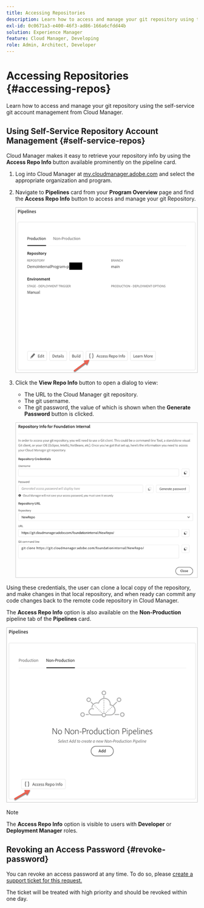 ```yaml
---
title: Accessing Repositories
description: Learn how to access and manage your git repository using the self-service git account management from Cloud Manager.
exl-id: 0c0671a3-e400-46f3-ad86-166a6cfdd44b
solution: Experience Manager
feature: Cloud Manager, Developing
role: Admin, Architect, Developer
---
```


# Accessing Repositories {#accessing-repos}

Learn how to access and manage your git repository using the self-service git account management from Cloud Manager.

## Using Self-Service Repository Account Management {#self-service-repos}

Cloud Manager makes it easy to retrieve your repository info by using the **Access Repo Info** button available prominently on the pipeline card.

1. Log into Cloud Manager at [my.cloudmanager.adobe.com](https://my.cloudmanager.adobe.com/) and select the appropriate organization and program.

1. Navigate to **Pipelines** card from your **Program Overview** page and find the **Access Repo Info** button to access and manage your git Repository.

   ![Access Repo Info button on Environments card](/help/implementing/cloud-manager/assets/repos/access-repo1.png)

1. Click the **View Repo Info** button to open a dialog to view:

   * The URL to the Cloud Manager git repository.
   * The git username.
   * The git password, the value of which is shown when the **Generate Password** button is clicked.

   ![Repo Info View](/help/implementing/cloud-manager/assets/repos/access-repo-create.png)

Using these credentials, the user can clone a local copy of the repository, and make changes in that local repository, and when ready can commit any code changes back to the remote code repository in Cloud Manager.

The **Access Repo Info** option is also available on the **Non-Production** pipeline tab of the **Pipelines** card.

![Access Repo Info button on non-production tab](/help/implementing/cloud-manager/assets/repos/access-repo-nonprod.png)

>[!NOTE]
>
>The **Access Repo Info** option is visible to users with **Developer** or **Deployment Manager** roles.

## Revoking an Access Password {#revoke-password}

You can revoke an access password at any time. To do so, please [create a support ticket for this request.](https://experienceleague.adobe.com/?support-solution=Experience+Manager&support-tab=home#support)

The ticket will be treated with high priority and should be revoked within one day.
